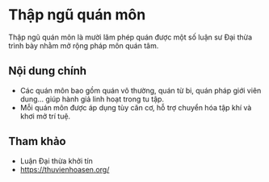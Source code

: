 # Thập ngũ quán môn

Thập ngũ quán môn là mười lăm phép quán được một số luận sư Đại thừa trình bày nhằm mở rộng pháp môn quán tâm.

## Nội dung chính

- Các quán môn bao gồm quán vô thường, quán từ bi, quán pháp giới viên dung… giúp hành giả linh hoạt trong tu tập.
- Mỗi quán môn được áp dụng tùy căn cơ, hỗ trợ chuyển hóa tập khí và khơi mở trí tuệ.

## Tham khảo

- Luận Đại thừa khởi tín
- <https://thuvienhoasen.org/>
